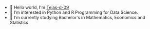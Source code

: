 - 👋 Hello world, I'm [Tejas-d-09](github.com/tejas-d-09)
- 👀 I’m interested in Python and R Programming for Data Science.
- 🌱 I’m currently studying Bachelor's in Mathematics, Economics and Statistics


<!---
Tejas-d-09/Tejas-d-09 is a ✨ special ✨ repository because its `README.md` (this file) appears on your GitHub profile.
You can click the Preview link to take a look at your changes.
--->
